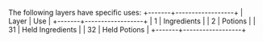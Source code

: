 The following layers have specific uses:
+-------+------------------+
| Layer |       Use        |
+-------+------------------+
|     1 | Ingredients      |
|     2 | Potions          |
|    31 | Held Ingredients |
|    32 | Held Potions     |
+-------+------------------+
